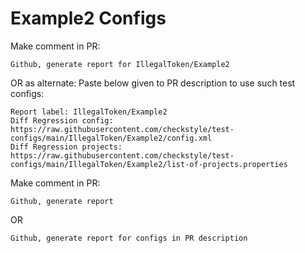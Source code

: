 # Example2 Configs
Make comment in PR:
```
Github, generate report for IllegalToken/Example2
```
OR as alternate:
Paste below given to PR description to use such test configs:
```
Report label: IllegalToken/Example2
Diff Regression config: https://raw.githubusercontent.com/checkstyle/test-configs/main/IllegalToken/Example2/config.xml
Diff Regression projects: https://raw.githubusercontent.com/checkstyle/test-configs/main/IllegalToken/Example2/list-of-projects.properties
```
Make comment in PR:
```
Github, generate report
```
OR
```
Github, generate report for configs in PR description
```

